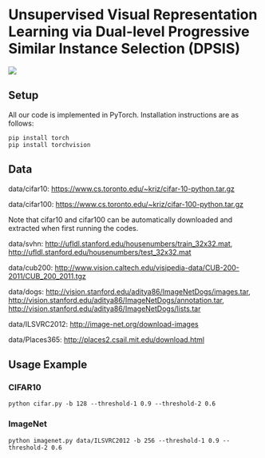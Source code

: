 # Unsupervised Visual Representation Learning via Dual-level Progressive Similar Instance Selection (DPSIS)
![](https://github.com/hehefan/DPSIS/blob/main/imgs/framework.png)

## Setup
All our code is implemented in PyTorch. Installation instructions are as follows:
```
pip install torch 
pip install torchvision
```

## Data
data/cifar10: https://www.cs.toronto.edu/~kriz/cifar-10-python.tar.gz

data/cifar100: https://www.cs.toronto.edu/~kriz/cifar-100-python.tar.gz

Note that cifar10 and cifar100 can be automatically downloaded and extracted when first running the codes.

data/svhn: http://ufldl.stanford.edu/housenumbers/train_32x32.mat, http://ufldl.stanford.edu/housenumbers/test_32x32.mat
           
data/cub200: http://www.vision.caltech.edu/visipedia-data/CUB-200-2011/CUB_200_2011.tgz

data/dogs: http://vision.stanford.edu/aditya86/ImageNetDogs/images.tar, http://vision.stanford.edu/aditya86/ImageNetDogs/annotation.tar, http://vision.stanford.edu/aditya86/ImageNetDogs/lists.tar
           
data/ILSVRC2012: http://image-net.org/download-images

data/Places365: http://places2.csail.mit.edu/download.html

## Usage Example
### CIFAR10
```
python cifar.py -b 128 --threshold-1 0.9 --threshold-2 0.6
```

### ImageNet
```
python imagenet.py data/ILSVRC2012 -b 256 --threshold-1 0.9 --threshold-2 0.6
```

